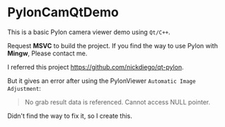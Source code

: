 # PylonCamQtDemo
This is a basic Pylon camera viewer demo using `Qt/C++`.


Request **MSVC** to build the project.
If you find the way to use Pylon with **Mingw**, Please contact me.


I referred this project https://github.com/nickdiego/qt-pylon.

But it gives an error after using the PylonViewer `Automatic Image Adjustment`:

> No grab result data is referenced. Cannot access NULL pointer.

Didn't find the way to fix it, so I create this.
